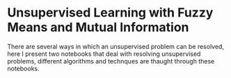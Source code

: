 # Unsupervised Learning with Fuzzy Means and Mutual Information

There are several ways in which an unsupervised problem can be resolved, here I present two notebooks that deal with resolving unsupervised problems, different algorithms and technques are thaught through these notebooks.